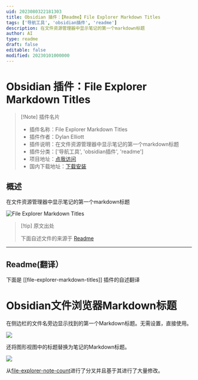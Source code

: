 ```yaml
---
uid: 2023080322181303
title: Obsidian 插件：【Readme】File Explorer Markdown Titles
tags: ['导航工具', 'obsidian插件', 'readme']
description: 在文件资源管理器中显示笔记的第一个markdown标题
author: AI
type: readme
draft: false
editable: false
modified: 20230101000000
---
```


# Obsidian 插件：File Explorer Markdown Titles

> [!Note] 插件名片
> - 插件名称：File Explorer Markdown Titles
> - 插件作者：Dylan Elliott
> - 插件说明：在文件资源管理器中显示笔记的第一个markdown标题
> - 插件分类：['导航工具', 'obsidian插件', 'readme']
> - 项目地址：[点我访问](https://github.com/Dyldog/file-explorer-markdown-titles)
> - 国内下载地址：[下载安装](https://pkmer.cn/products/plugin/pluginMarket/?file-explorer-markdown-titles)

## 概述

在文件资源管理器中显示笔记的第一个markdown标题

![File Explorer Markdown Titles](https://cdn.pkmer.cn/covers/file-explorer-markdown-titles.png!pkmer)

> [!tip] 原文出处
> 
>下面自述文件的来源于 [Readme](https://ghproxy.net/https://raw.githubusercontent.com/Dyldog/file-explorer-markdown-titles/main/README.md)
> 

---

## Readme(翻译）

下面是 [[file-explorer-markdown-titles]] 插件的自述翻译


# Obsidian文件浏览器Markdown标题

在侧边栏的文件名旁边显示找到的第一个Markdown标题。无需设置，直接使用。

![](images/Sidebar.png)

还将图形视图中的标题替换为笔记的Markdown标题。

![](images/Graph.png)

从[file-explorer-note-count](https://github.com/ozntel/file-explorer-note-count)进行了分叉并且基于其进行了大量修改。



